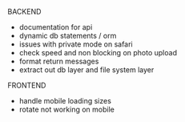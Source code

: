 BACKEND

- documentation for api
- dynamic db statements / orm
- issues with private mode on safari
- check speed and non blocking on photo upload
- format return messages
- extract out db layer and file system layer

FRONTEND

- handle mobile loading sizes
- rotate not working on mobile
